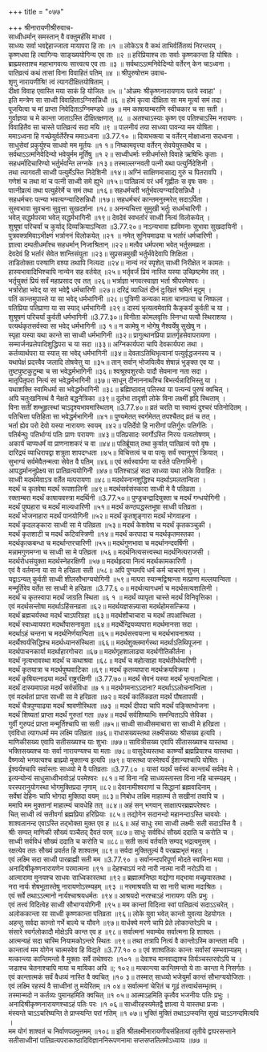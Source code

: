 +++
title = "०७७"

+++
श्रीनारायणीश्रीरुवाच-  
साध्वीधर्मान् समस्तान् वै वक्तुमर्हसि माधव ।  
साध्व्यः सर्वा भवद्देहाज्जाता मायापरा हि ताः ॥१ ॥
लोकेऽत्र वै कथं ताभिर्वर्तितव्यं निरन्तरम् ।  
कृष्णधवा हि त्यागिन्यः साङ्ख्ययोगिन्य एव ताः ॥२ ॥
हरिप्रियाश्च ताः सर्वाः कृष्णकान्ता हि योषितः ।  
ब्राह्म्यस्ताश्च महाभागवत्यः सात्त्वत्य एव ताः ॥३ ॥
सर्वथाऽऽत्मनिवेदिन्यो वर्तेरन् केन चाऽध्वना ।  
पातिव्रत्यं कथं तासां विना विवाहितं पतिम् ॥४ ॥
श्रीपुरुषोत्तम उवाच-  
शृणु नारायणीश्रि! त्वं त्यागदीक्षितयोषिताम् ।  
दीक्षा विवाह एवास्ति मया साकं हि योजितः ॥५ ॥
'ओन्नमः श्रीकृष्णनारायणाय पतये स्वाहा' ।  
इति मन्त्रेण सा साध्वी विवाहिताऽग्निसन्निधौ ॥६ ॥
होमं कृत्वा दीक्षिता सा मम मूर्त्या समं तदा ।  
पूजयित्वा च मां प्राप्ता निवेदिताऽग्निमण्डपे ॥७ ॥
मम काषायाम्बराणि स्वीचकार च सा सती ।  
गुर्वाज्ञया च मे कान्ता जाताऽस्ति दीक्षितक्षणात् ॥८ ॥
अतश्चाऽस्याः कृष्ण एव पतिश्चाऽस्मि नरायणः ।  
विवाहितैव सा चास्ते पातिव्रत्यं सदा मयि ॥९ ॥
पालनीयं तया साध्व्या पावन्या मम योषिता ।  
ममाऽध्वना हि गच्छेयुर्वर्तेरँश्च ममाऽध्वना ॥3.77.१० ॥
दिव्यभक्त्या च वर्तेरन् मोक्षाध्वना सदध्वना ।  
साधुसेवां प्रकुर्युश्च साधवो मम मूर्तयः ॥१ १॥
निष्कामवृत्त्या वर्तेरन् सेवयेयुस्तथैव च ।  
सर्वथाऽऽत्मनिवेदिन्यो भवेयुर्मम मूर्तिषु ॥१ २॥
साध्वीधर्माः स्त्रीधर्मास्ते विवाहे ऋषिभिः कृताः ।  
सहधर्मादिचारिण्यो भर्तुर्भवन्ति लग्नके ॥१३॥
तस्माल्लग्नवती पत्नी यथा पत्युर्निदेशिनी ।  
तथा त्यागवती साध्वी पत्युर्मेऽस्ति निदेशिनी ॥१४॥
अग्निं साक्षिणमासाद्य गुरुं च पितरावपि ।  
गणेशं च तथा मां च पत्नी साध्वी समे ह्युभे ॥१५॥
पातिव्रत्यं परं धर्मं गृह्णीतः स वृषः समः ।  
पात्नीव्रत्यं तथा पत्युर्हरेर्मे च समं तथा ॥१६॥
सहधर्मचरी भर्तुर्भवत्यग्न्यादिसन्निधौ ।  
सहधर्मचरः पत्न्या भवत्यग्न्यादिसन्निधौ ॥१७॥
सहधर्मचरं कान्तमनुस्मरेत् सदाऽर्पिता ।  
सुस्वभावा सुवचना सुवृत्ता सुखदर्शना ॥१८॥
अनन्यचित्ता सुमुखी भर्तुः सधर्मचारिणी ।  
भवेत् सद्धर्मपरमा भवेत् सद्धर्मभागिनी ॥१९॥
देवदेवं स्वभर्तारं साध्वी नित्यं विलोकयेत् ।  
शुश्रूषां परिचर्यां च कुर्याद् दिव्यक्रियाऽन्विता ॥3.77.२०॥
नाऽन्यभावा ह्यविमनाः सुभावा सुखदायिनी ।  
पुत्रवक्त्रमिवाऽभीक्ष्णं भर्त्राननं विलोकयेत् ॥२१ ॥
नमेत् सुनियमाढ्या च भर्तारं धर्मचारिणी ।  
ज्ञात्वा दम्पतीधर्मांश्च सहधर्मान् निजाश्रितान् ॥२२॥
मत्वैव धर्मपरमा भवेत् भर्तुसमव्रता ।  
देवदेवं हि भर्तारं सेवेत शान्तिसंयुता ॥२३॥
सुप्रसन्नमुखी भर्तुर्भवेदेवापि शिक्षिता ।  
ताडितोक्ता परुषाणि वश्या तथापि नित्यदा ॥२४॥
नान्यं नरं स्पृशेत् साध्वी निरीक्षेत न कामतः ।  
हास्यभावादिभिश्चापि नान्येन सह वर्तयेत् ॥२५॥
भर्तृवर्जं प्रियं नास्ति यस्या उच्छिष्टमेव तत् ।  
भर्तृयुक्तं प्रियं सर्वं महाप्रसाद एव तत् ॥२६॥
भर्त्राज्ञा भगवत्स्वाज्ञा भर्ता श्रीपरमेश्वरः ।  
भर्त्रारोहा भवेद् या सा भवेद्वै धर्मचारिणी ॥२७॥
दरिद्रं व्याधितं दीनं दुःखितं श्रमितं मृदुम् ।  
पतिं कान्तमुपास्ते या सा भवेद् धर्मभागिनी ॥२८॥
पुत्रिणी कन्यका माता चानपत्या च निष्फला ।  
पतिप्रिया पतिप्राणा या सा स्याद् धर्मभागिनी ॥२९॥
दास्यं भृत्यत्वमेवापि कैङ्कर्यं कुर्वती च या ।  
शुश्रूषणं परिचर्यां कुर्वती धर्मभागिनी ॥3.77.३०॥
विनीता कोमलवृत्तिः स्निग्धा पत्यौ स्थिराशया ।  
पत्यर्थकृतसर्वस्वा सा भवेद् धर्मभागिनी ॥३ १॥
न कामेषु न भोगेषु नैश्वर्येषु सुखेषु न ।  
स्पृहा यस्या यथा कान्ते सा साध्वी धर्मभागिनी ॥३२॥
प्रागुत्थानप्रिया प्रातर्गृहसेवापरायणा ।  
सम्मार्जनप्रलेपादिशुद्धिपरा च या सदा ॥३३॥
अग्निकार्यपरा चापि देवकार्यपरा तथा ।  
कर्तव्यार्थपरा या स्यात् सा भवेद् धर्मभागिनी ॥३४॥
देवताऽतिथिभृत्यानां पत्युर्वृद्धजनस्य च ।  
यथापेक्षं प्रदत्त्वैव जलादि तोषयेत्तु या ॥३५॥
तान् सर्वान् भोजयित्वैव शेषान्नं भुङ्क्त एव या ।  
तुष्टपुष्टकुटुम्बा च सा भवेद्धर्मभागिनी ॥३६॥
श्वश्रूश्वशुरयोः पादौ सेवमाना नता सदा ।  
मातृपितृपरा नित्यं सा भवेद्धर्मभागिनी ॥३७॥
साधून् दीनाननाथाँश्च बिभर्त्यन्नादिभिस्तु या ।  
यथाशक्ति स्वामिधर्मा सा भवेद्धर्मभागिनी ॥३८॥
ब्रह्मिष्ठावत् पतिस्था या पत्यन्यं पुरुषं क्वचित् ।  
अपि चतुःखनिस्थं वै नेक्षते बद्धनेत्रिका ॥३९॥
दुर्लभा तादृशी लोके विना लक्ष्मीं हृदि स्थिताम् ।  
विना सतीं शम्भुहृत्स्थां चाऽदृश्यभावमास्थिताम् ॥3.77.४०॥
व्रतं चरति या स्वाम्यं दुश्चरं पतिनोदितम् ।  
पतिचित्ता पतिहिता सा भवेद्धर्मभागिनी ॥४१॥
पुण्यमेतत् स्वर्गमेतत् तपश्चैतद् व्रतं च तत् ।  
भर्ता ह्येव परो देवो यस्या नारायणः स्वयम् ॥४२॥
पतिर्देवो हि नारीणां पतिर्गुरुः पतिर्गतिः ।  
पतिर्बन्घुः पतिर्भाग्यं पतिः प्राणः परायणः ॥४३॥
पतिप्रसादः स्वर्गोऽस्ति निरयः पत्यतोषणम् ।  
अकार्यं चाप्यधर्मं वा प्राणनाशकरं च वा ॥४४॥
पतिर्ब्रूयात् तथा कुर्यात् पातिव्रत्यं परो वृषः ।  
दारिद्र्यं व्याधिरापद्वा शत्रुता शापदग्धता ॥४५॥
विचित्तत्वं च वा पत्युः सर्वं स्वानुगुणं क्रियात् ।  
सुभाग्यं सर्वमेवैतन्मत्वा सेवेत वै पतिम् ॥४६॥
एवं सर्वस्वार्पणा या वर्तते पतिगामिनी ।  
आपद्धर्माननुप्रेक्ष्य सा प्रातिव्रत्ययोगिनी ॥४७॥
पतिश्चाऽहं सदा साध्व्या यथा लोके विवाहितः ।  
साध्वी मदर्थमेवाऽत्र वर्तेत मत्परायणा ॥४८॥
मदर्थस्नानशुद्धिश्च मदर्थाऽमलतान्विता ।  
मदर्थं च कृतवेषा मदर्थं रूपशालिनी ॥४९॥
मदर्थसर्वसंस्कारा साध्वी मे वै पतिव्रता ।  
रक्ताम्बरा मदर्थं काषायवस्त्रा मदर्थिनी ॥3.77.५०॥
पुण्ड्रचन्द्रादियुक्ता च मदर्थं गन्धयोगिनी ।  
मदर्थं पुष्पहारा च मदर्थं माल्यधारिणी ॥५१॥
मदर्थं कण्ठपद्धस्तभूषा साध्वी पतिव्रता ।  
मदर्थं भोजनाहारा मदर्थं पानयोगिनी ॥५२॥
मदर्थं कृतशृङ्गारा मदर्थं भोगवाहना ।  
मदर्थं कृदलङ्कारा साध्वी सा मे पतिव्रता ॥५३॥
मदर्थं केशवेषा च मदर्थं कृतकञ्चुकी ।  
मदर्थं कृतशाटी च मदर्थं कटिवस्त्रिणी ॥१४॥
मदर्थं करपादा च मदर्थकृतमस्तका ।  
मदर्थकृत्कबन्धा च मदर्थान्तरचारिणी ॥५५॥
मदर्थगुणभावा च मदर्थानन्दवर्षिणी ।  
मन्नामगुणमग्ना च साध्वी सा मे पतिव्रता ॥५६॥
मदर्थनित्यसत्त्वस्था मदर्थनित्यराजसी ।  
मदर्थरोधसंयुक्ता मदर्थस्नेहरक्षिणी ॥५७॥
मदर्थहृदया नित्यं मदर्थकामकारिणी ।  
एवं वै वर्तमाना या सा मे हरिव्रता सती ॥५८॥
अपि पुण्यमपि धर्मं कर्म चाचरणं शुभम् ।  
यद्वाऽन्यत् कुर्वती साध्वी शीलसौभाग्ययोगिनी ॥५९॥
मत्परा स्यान्मद्विश्रान्ता मत्प्राणा मल्लयान्विता ।  
मन्मूर्तिरेव वर्तेत सा साध्वी मे हरिव्रता ॥3.77.६ ०॥
मदर्थत्यागधर्मा च मदर्थसत्यशालिनी ।  
मदर्थं च कृतस्वापा मदर्थं जाग्रति स्थिता ॥६ १ ॥
मदर्थं व्यापृता चास्ते मदर्थं विनिवृत्तिका ।  
एवं मदर्थसन्तोषा मदर्थाऽहिंसनव्रता ॥६२॥
मदर्थयज्ञसन्न्यासा मदर्थहोमसत्क्रिया ।  
मदर्थं ब्रह्मचर्यस्था मदर्थं चाऽपरिग्रहा ॥६३॥
मदर्थशौचाचारा च मदर्थं तपआस्थिता ।  
मदर्थं स्वाध्यायपरा मदर्थोपासनायुता ॥६४॥
मदर्थेन्द्रियव्यापारा मदर्थमानसा सदा ।  
मदर्थाऽहं चन्तना च मदर्थनिर्णयान्विता ॥६५॥
मदर्थसत्त्वयत्ना च मदर्थभावनाश्रया ।  
मदर्थैश्वर्यसिद्धिश्च मदर्थध्यानसंस्थिता ॥६६॥
मदर्थशुक्लमार्गस्था मदर्थाऽतिथिपूजना ।  
मदर्थपाचनकार्या मदर्थाहारगोचरा ॥६७॥
मदर्थगृहशालाढ्या मदर्थगीतिकीर्तना ।  
मदर्थं नृत्यभावस्था मदर्थं च कथाश्रवा ॥६८॥
मदर्थं च महोत्साहा मदर्थतीर्थचारिणी ।  
मदर्थं कृतयात्रा च मदर्थपुष्पवाटिका ॥६९॥
मदर्थं कृतव्यापारा मदर्थक्रयविक्रया ।  
मदर्थं कृषियत्नाढ्या मदर्थं राष्ट्ररक्षिणी ॥3.77.७०॥
मदर्थं सेवनं यस्या मदर्थं भृत्यतान्विता ।  
मदर्थं दास्यमापन्ना मदर्थं सर्वसंविधा ॥७ १॥
मदर्थगमनाऽऽदाना? मदर्थाऽऽलोचनान्विता ।  
एवं मदर्थतां प्राप्ता साध्वी सा मे हरिव्रता ॥७२॥
मदर्थं कार्तिकव्रता मदर्थं पौषतापसी ।  
मदर्थं चैत्रपुण्याढ्या मदर्थं श्रावणीस्थिता ॥७३ ॥
मदर्थं दीपदा चापि मदर्थं पङ्क्तिभोजना ।  
मदर्थं शिष्यतां प्राप्ता मदर्थं गुरुतां गता ॥७४॥
मदर्थं सर्वशिष्याभिः समन्विताऽपि सेविका ।  
गुर्वी गुरुपदं प्राप्ता मन्मूर्तिश्चापि सा सती ॥७५॥
साध्वी साध्वीसमाचारा सा साध्वी मे हरिव्रता ।  
एवंविधा त्यागधर्मा मम लक्ष्मि पतिव्रता ॥७६॥
राधासख्यस्तथा लक्ष्मीसख्यः श्रीसख्य इत्यपि ।  
माणिकीसख्य एवापि सतीसख्यश्च याः शुभाः ॥७७॥
सावित्रीसख्य एवापि सीतासख्यश्च यास्तथा ।  
भक्तिसख्यश्च याः सर्वा नारायण्यश्च या मताः ॥७८॥
वासुदेव्यस्तथा कार्ष्ण्यो ब्रह्मप्रियाश्च यास्तथा ।  
वैष्णव्यो भगवत्यश्च ब्राह्म्यो मुक्तान्य इत्यपि ॥७९॥
यास्तथा पारमेश्वर्यं ईशान्यश्चापि योषितः ।  
ईश्वर्यश्चापि सर्वास्ताः साध्व्यो मे वै पतिव्रताः ॥3.77.८० ॥
यासां यदर्थं सर्वस्वं कान्तार्थं सर्वमेव मे ।  
इत्यन्योन्यं साधुसाध्वीभावोऽहं परमेश्वरः ॥८१॥
मां विना नहि साध्व्यस्तास्ता विना नहि चास्म्यहम् ।  
परस्परानुयोगस्था भोगमुक्तिप्रदा नृणाम् ॥८२॥
देवानामीश्वराणां च सिद्धानां ब्रह्मवादिनाम् ।  
सर्वेषां देहिनः चापि भोगदा मुक्तिदा वयम् ॥८३॥
निबोध लक्ष्मि माहात्म्यं ते सखीनां तवापि च ।  
ममापि मम मुक्तानां माहात्म्यं चावधेहि तत् ॥८४॥
अहं सन् भगवान् साक्षात्परब्रह्मपरेश्वरः ।  
चित् साध्वी त्वं सतीवर्गा ब्रह्मप्रिया हरिप्रियाः ॥८५॥
तद्योगेन सदानन्दो महानन्दाऽस्ति चावयोः ।  
शाश्वतानन्द एवाऽस्ति तद्भोक्ता मुक्त एव ह ॥८६॥
अहं साधुः रमा साध्वी लक्ष्मीः सती सदाऽस्ति वै ।  
श्रीः सम्पत् माणिकी सौख्यं पञ्चैतद् दैवतं परम् ॥८७॥
साधुः सर्वविधं सौख्यं ददाति च करोति च ।  
साध्वी सर्वविधं सौख्यं ददाति च करोति च ॥८८॥
सती सत्यं वर्तयति सम्पद् भद्रत्वमुत्तम् ।  
रक्षत्येव ततः सौख्यं प्रवर्तत हि शाश्वतम् ॥८९॥
सर्वदा मुक्तितुल्यं वै परब्रह्मभृतं महत् ।  
एवं लक्ष्मि सदा साध्वी पारब्राह्मी सती मम ॥3.77.९० ॥
सर्वानन्दपरिपूर्णा मोदते स्वामिना मया ।  
अनादिश्रीकृष्णनारायणेन परमात्मना ॥९१ ॥
देहश्चाऽयं नरो नारी नात्मा नारी नरोऽपि वा ।  
आत्मारामा मुनयश्च साधवः साध्विकास्तथा ॥९२॥
ब्रह्मात्मनिष्ठा मद्योगा मद्भावा मच्छ्रयास्तथा ।  
नरा नार्यः शेषभूतास्तेषु नारायणोऽस्म्यहम् ॥९३ ॥
नरमाश्रयति या सा नारी चात्मा मदाश्रितः ।  
एवं सर्वे तथाऽऽत्मानो नार्यश्चाश्रयधर्मतः ॥९४॥
आश्रयदो नरश्चाऽहं नारायणः पतिः प्रभुः ।  
एवं तत्त्वं विदित्वेह साध्वी सौभाग्ययोगिनी ॥९५॥
मम कान्तां विदित्वा स्वां पातिव्रत्यं सदाऽऽचरेत् ।  
अलोककान्ता सा साध्वी कृष्णकान्ता पतिव्रता ॥९६॥
लोके युवा भवेत् कान्तो युवत्या देहयोगतः ।  
अहन्तु सर्वदा कान्तो गर्भे बाल्ये च यौवने ॥९७॥
वार्धक्ये मरणे चापि प्रेते लोकान्तरेऽपि च ।  
संसारे स्वर्गलोकादौ मोक्षेऽपि कान्त एव ह ॥९८॥
सर्वात्मनां भवाम्येव सर्वात्मना हि शाश्वतः ।  
आत्मन्यहं सदा चास्मि नियामकोऽन्तरे स्थितः ॥९९॥
तथा तत्रापि नित्यं वै कान्तोऽस्मि कान्तता मयि ।  
कान्तात्वं मम योगेन चात्मस्वेव हि विद्यते ॥3.77.१० ०॥
एवं शाश्वतिकः कान्तः सर्वासां सम्भवाम्यहम् ।  
मत्कान्त्या कान्तिमन्तो वै मुक्ताः सर्वे तथेश्वराः ॥१०१ ॥
देवाश्च मानवाद्याश्च तिर्यञ्चस्तरवोऽपि च ।  
जडाश्च चेतनाश्चापि माया च मायिका अपि ॥; १०२॥
मत्कान्त्या कान्तिमन्तो ये ताः कान्ता मे निसर्गतः ।  
एवं कान्तात्मकं सर्वं वैधव्यं नास्ति वै क्वचित् ॥१० ३॥
तस्मात् साध्व्यो भजेयुर्मां कान्तं सौभाग्ययोजिताः ।  
एवं लक्ष्मि रहस्यं वै साध्वीनां तु मयेरितम् ॥१ ०४॥
सर्वात्मनां चेरितं च गूढं तत्त्वार्थसम्भृतम् ।  
तस्मान्मदो न कर्तव्यः पुमानहमिति क्वचित् ॥१ ०५॥
आत्माऽहमिति कृत्वैव भजनीयः पतिः प्रभुः ।  
अनादिश्रीकृष्णनारायणश्चाऽहं पतिः परः ॥१ ०६॥
साध्वीरहस्यमेतद्वै ज्ञात्वा ये यास्तथा प्रजाः ।  
मंस्यन्ते चाऽऽचरिष्यन्ति ते प्राप्स्यन्ति परां गतिम् ॥१ ०७॥
भुक्तिं मुक्तिं तथाऽऽप्स्यन्ति सुखं चाऽऽनन्दमित्यपि ।  
मम योगं शाश्वतं च निर्वाणपदमुत्तमम् ॥१०८॥
इति श्रीलक्ष्मीनारायणीयसंहितायां तृतीये द्वापरसन्ताने सतीसाध्वीनां पातिव्रत्यपराकाष्ठादिविज्ञाननिरूपणनामा सप्तसप्ततितमोऽध्यायः ॥७७ ॥
    
